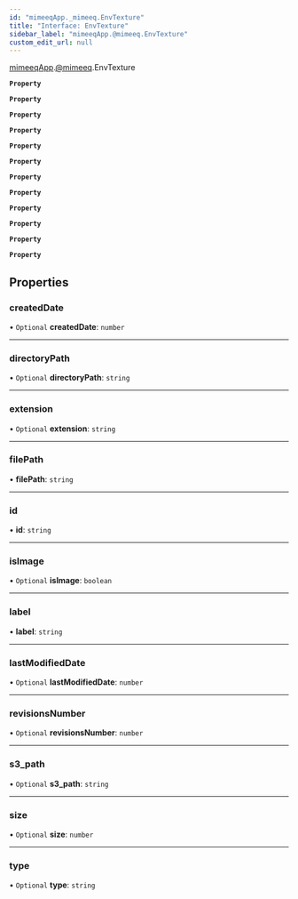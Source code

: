 ```yaml
---
id: "mimeeqApp._mimeeq.EnvTexture"
title: "Interface: EnvTexture"
sidebar_label: "mimeeqApp.@mimeeq.EnvTexture"
custom_edit_url: null
---
```


[mimeeqApp](../modules/mimeeqApp.md).[@mimeeq](../namespaces/mimeeqApp._mimeeq.md).EnvTexture

**`Property`**

**`Property`**

**`Property`**

**`Property`**

**`Property`**

**`Property`**

**`Property`**

**`Property`**

**`Property`**

**`Property`**

**`Property`**

**`Property`**

## Properties

### createdDate

• `Optional` **createdDate**: `number`

___

### directoryPath

• `Optional` **directoryPath**: `string`

___

### extension

• `Optional` **extension**: `string`

___

### filePath

• **filePath**: `string`

___

### id

• **id**: `string`

___

### isImage

• `Optional` **isImage**: `boolean`

___

### label

• **label**: `string`

___

### lastModifiedDate

• `Optional` **lastModifiedDate**: `number`

___

### revisionsNumber

• `Optional` **revisionsNumber**: `number`

___

### s3\_path

• `Optional` **s3\_path**: `string`

___

### size

• `Optional` **size**: `number`

___

### type

• `Optional` **type**: `string`
